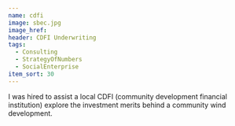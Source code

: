 ```yaml
---
name: cdfi
image: sbec.jpg
image_href: 
header: CDFI Underwriting
tags:
  - Consulting
  - StrategyOfNumbers
  - SocialEnterprise
item_sort: 30
---
```

I was hired to assist a local CDFI (community development financial institution) explore the investment merits behind a community wind development.

